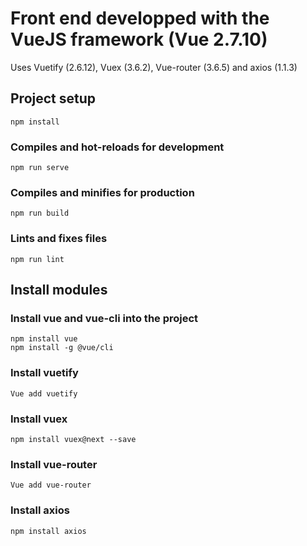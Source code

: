 # Front end developped with the VueJS framework (Vue 2.7.10)
Uses Vuetify (2.6.12), Vuex (3.6.2), Vue-router (3.6.5) and axios (1.1.3)

## Project setup
```
npm install
```

### Compiles and hot-reloads for development
```
npm run serve
```

### Compiles and minifies for production
```
npm run build
```

### Lints and fixes files
```
npm run lint
```
## Install modules 
### Install vue and vue-cli into the project
```
npm install vue
npm install -g @vue/cli
```
### Install vuetify
```
Vue add vuetify
```
### Install vuex
```
npm install vuex@next --save
```
### Install vue-router
```
Vue add vue-router
```
### Install axios
```
npm install axios
```
